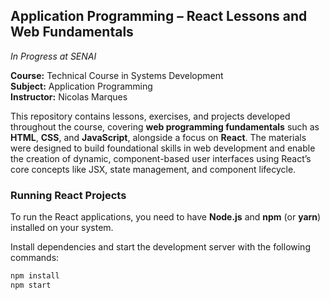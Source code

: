 ## Application Programming – React Lessons and Web Fundamentals  
*In Progress at SENAI*  

**Course:** Technical Course in Systems Development  
**Subject:** Application Programming  
**Instructor:** Nicolas Marques  

This repository contains lessons, exercises, and projects developed throughout the course, covering **web programming fundamentals** such as **HTML**, **CSS**, and **JavaScript**, alongside a focus on **React**. The materials were designed to build foundational skills in web development and enable the creation of dynamic, component-based user interfaces using React’s core concepts like JSX, state management, and component lifecycle.  

### Running React Projects  
To run the React applications, you need to have **Node.js** and **npm** (or **yarn**) installed on your system.  

Install dependencies and start the development server with the following commands:

```bash
npm install
npm start
